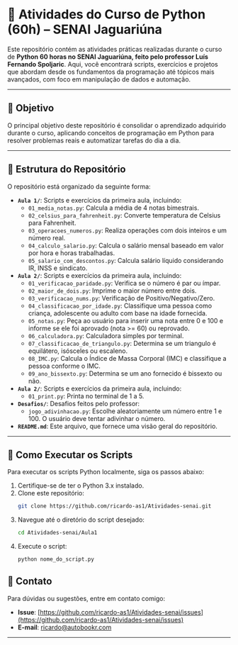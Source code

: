 # 🐍 Atividades do Curso de Python (60h) – SENAI Jaguariúna

Este repositório contém as atividades práticas realizadas durante o curso de **Python 60 horas no SENAI Jaguariúna, feito pelo professor Luís Fernando Spoljaric**. Aqui, você encontrará scripts, exercícios e projetos que abordam desde os fundamentos da programação até tópicos mais avançados, com foco em manipulação de dados e automação.

---

## 🎯 Objetivo

O principal objetivo deste repositório é consolidar o aprendizado adquirido durante o curso, aplicando conceitos de programação em Python para resolver problemas reais e automatizar tarefas do dia a dia.

---

## 📁 Estrutura do Repositório


O repositório está organizado da seguinte forma:


- **`Aula 1/`**: Scripts e exercícios da primeira aula, incluindo:
  - `01_media_notas.py`: Calcula a média de 4 notas bimestrais.
  - `02_celsius_para_fahrenheit.py`: Converte temperatura de Celsius para Fahrenheit.
  - `03_operacoes_numeros.py`: Realiza operações com dois inteiros e um número real.
  - `04_calculo_salario.py`: Calcula o salário mensal baseado em valor por hora e horas trabalhadas.
  - `05_salario_com_descontos.py`: Calcula salário líquido considerando IR, INSS e sindicato.
- **`Aula 2/`**: Scripts e exercícios da primeira aula, incluindo:
  - `01_verificacao_paridade.py`: Verifica se o número é par ou ímpar.
  - `02_maior_de_dois.py`: Imprime o maior número entre dois.
  - `03_verificacao_nums.py`: Verificação de Positivo/Negativo/Zero.
  - `04_classificacao_por_idade.py`: Classifique uma pessoa como criança, adolescente ou adulto com base na idade fornecida.
  - `05_notas.py`: Peça ao usuário para inserir uma nota entre 0 e 100 e informe se ele foi aprovado (nota >= 60) ou reprovado.
  - `06_calculadora.py`: Calculadora simples por terminal.
  - `07_classificacao_de_triangulo.py`: Determina se um triangulo é equilátero, isósceles ou escaleno.
  - `08_IMC.py`: Calcula o Índice de Massa Corporal (IMC) e classifique a pessoa conforme o IMC.
  - `09_ano_bissexto.py`: Determina se um ano fornecido é bissexto ou não.
- **`Aula 2/`**: Scripts e exercícios da primeira aula, incluindo:
  - `01_print.py`: Printa no terminal de 1 a 5.
- **`Desafios/`**: Desafios feitos pelo professor:
  - `jogo_adivinhacao.py`: Escolhe aleatoriamente um número entre 1 e 100. O usuário deve tentar adivinhar o número.
- **`README.md`**: Este arquivo, que fornece uma visão geral do repositório.

---

## 🚀 Como Executar os Scripts

Para executar os scripts Python localmente, siga os passos abaixo:

1. Certifique-se de ter o Python 3.x instalado.
2. Clone este repositório:
   ```bash
   git clone https://github.com/ricardo-as1/Atividades-senai.git
   ```
3. Navegue até o diretório do script desejado:
   ```bash
   cd Atividades-senai/Aula1
   ```
4. Execute o script:
   ```bash
   python nome_do_script.py
   ```

## 📧 Contato

Para dúvidas ou sugestões, entre em contato comigo:

- **Issue**: [https://github.com/ricardo-as1/Atividades-senai/issues](https://github.com/ricardo-as1/Atividades-senai/issues)
- **E-mail**: ricardo@autobookr.com

---